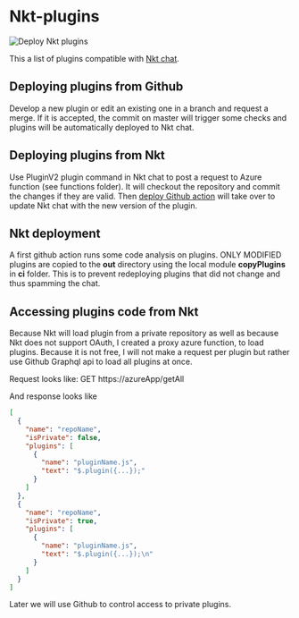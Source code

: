 # Nkt-plugins
![Deploy Nkt plugins](https://github.com/fabienDaou/Nkt-plugins/workflows/Deploy%20Nkt%20plugins/badge.svg?branch=master)

This a list of plugins compatible with [Nkt chat](https://github.com/qr7hur/nkt).

## Deploying plugins from Github
Develop a new plugin or edit an existing one in a branch and request a merge. 
If it is accepted, the commit on master will trigger some checks and plugins will be automatically deployed to Nkt chat.

## Deploying plugins from Nkt
Use PluginV2 plugin command in Nkt chat to post a request to Azure function (see functions folder). It will checkout the repository and commit the changes if they are valid. Then [deploy Github action](#nkt-deployment) will take over to update Nkt chat with the new version of the plugin.


## Nkt deployment
A first github action runs some code analysis on plugins. 
ONLY MODIFIED plugins are copied to the **out** directory using the local module **copyPlugins** in **ci** folder.
This is to prevent redeploying plugins that did not change and thus spamming the chat.

## Accessing plugins code from Nkt
Because Nkt will load plugin from a private repository as well as because Nkt does not support OAuth, I created a proxy azure function, to load plugins. Because it is not free, I will not make a request per plugin but rather use Github Graphql api to load all plugins at once.

Request looks like:
GET https://azureApp/getAll

And response looks like
```json
[
  {
    "name": "repoName",
    "isPrivate": false,
    "plugins": [
      {
        "name": "pluginName.js",
        "text": "$.plugin({...});"
      }
    ]
  },
  {
    "name": "repoName",
    "isPrivate": true,
    "plugins": [
      {
        "name": "pluginName.js",
        "text": "$.plugin({...});\n"
      }
    ]
  }
]
```

Later we will use Github to control access to private plugins.
